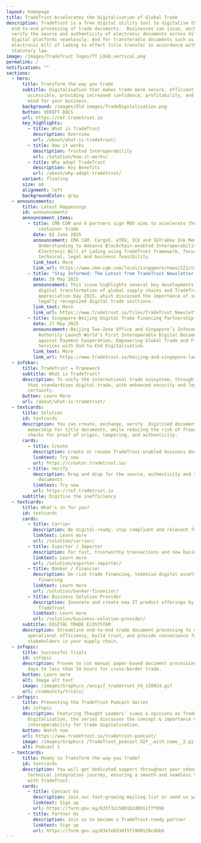 ```yaml
---
layout: homepage
title: TradeTrust Accelerates the Digitalisation of Global Trade
description: TradeTrust is a free digital utility tool to digitalise the
  end-to-end processing of trade documents.  Businesses can issue, exchange,
  verify the source and authenticity of electronic documents across different
  digital platforms seamlessly. And for transferable documents such as
  electronic bill of lading to effect title transfer in accordance with
  statutory law.
image: /images/TradeTrust logos/TT_LOGO_vertical.png
permalink: /
notification: ""
sections:
  - hero:
      title: Transform the way you trade
      subtitle: Digitalisation that makes trade more secure, efficient, and
        accessible, providing increased confidence, profitability, and peace of
        mind for your business.
      background: /images/Old images/TradeDigitalisation.png
      button: VERIFY DOCS
      url: https://ref.tradetrust.io
      key_highlights:
        - title: What is TradeTrust
          description: Overview
          url: /about/what-is-tradetrust/
        - title: How it works
          description: Trusted Interoperability
          url: /solution/how-it-works/
        - title: Why adopt TradeTrust
          description: Key Benefits
          url: /about/why-adopt-tradetrust/
      variant: floating
      size: md
      alignment: left
      backgroundColor: gray
  - announcements:
      title: Latest Happenings
      id: announcements
      announcement_items:
        - title: CMA CGM and 4 partners sign MOU aims to accelerate the digitalization of
            container trade
          date: 02 June 2025
          announcement: CMA CGM, CargoX, eTEU, ICE and SGTraDex Ink Memorandum of
            Understanding to Advance Blockchain-enabled Interoperability of
            Electronic Bill of Lading using TradeTrust framework, focusing on
            technical, legal and business feasibility.
          link_text: More
          link_url: https://www.cma-cgm.com/local/singapore/news/221/cma-cgm-and-partners-ink-memorandum-of-understanding-to-advance-blockchain-enabled-interoperability-of-electronic-bill-of-lading
        - title: "Stay Informed: The Latest from TradeTrust Newsletter May Issue"
          date: 28 May 2025
          announcement: This issue highlights several key developments and events in the
            digital transformation of global supply chains and TradeTrust's
            Appreciation Day 2025, which discussed the importance of secure,
            legally recognized digital trade soultions.
          link_text: More
          link_url: https://www.tradetrust.io/files/TradeTrust_Newsletter_May2025.pdf
        - title: Singapore-Beijing Digital Trade Financing Partnership
          date: 27 May 2025
          announcement: Beijing Two-Zone Office and Singapore’s Infocomm Media Development
            Authority Launch World’s First Interoperable Digital Documents
            against Payment Cooperation, Empowering Global Trade and Financial
            Services with End-to-End Digitalisation.
          link_text: More
          link_url: https://www.tradetrust.io/beijing-and-singapore-launch-interoperable-digital-documents-against-payment-trade-corporation/
  - infobar:
      title: TradeTrust = Framework
      subtitle: What is TradeTrust?
      description: To unify the international trade ecosystem, through a framework
        that standardises digital trade, with enhanced security and legal
        certainty.
      button: Learn More
      url: /about/what-is-tradetrust/
  - textcards:
      title: Solution
      id: textcards
      description: You can create, exchange, verify  digitised documents, and transfer
        ownership for title documents, while reducing the risk of fraud through
        checks for proof of origin, tampering, and authenticity.
      cards:
        - title: Create
          description: Create or revoke TradeTrust-enabled business documents
          linktext: Try now
          url: https://creator.tradetrust.io/
        - title: Verify
          description: Drag and drop for the source, authenticity and transfer title of
            documents
          linktext: Try now
          url: https://ref.tradetrust.io
      subtitle: Digitise the inefficiency
  - textcards:
      title: What's in for you?
      id: textcards
      cards:
        - title: Carrier
          description: Be digital-ready, stay compliant and relevant for future needs
          linktext: Learn more
          url: /solution/carrier/
        - title: Exporter / Importer
          description: For fast, trustworthy transactions and new business opportunities
          linktext: Learn more
          url: /solution/exporter-importer/
        - title: Banker / Financier
          description: De-risk trade financing, tokenise digital assets for fractionalised
            financing
          linktext: Learn more
          url: /solution/banker-financier/
        - title: Business Solution Provider
          description: Innovate and create new IT product offerings by building upon
            TradeTrust
          linktext: Learn more
          url: /solution/business-solution-provider/
      subtitle: DIGITAL TRADE ECOSYSTEM
      description: Streamline end-to-end trade document processing to enhance
        operational efficiency, build trust, and provide convenience for
        stakeholders in your supply chain.
  - infopic:
      title: Successful Trials
      id: infopic
      description: Proven to cut manual paper-based document processing time from 5
        days to less than 24 hours for cross-border trade.
      button: Learn more
      alt: Image alt text
      image: /images/Graphics /anigif_tradetrust_V4_120924.gif
      url: /community/trials/
  - infopic:
      title: Presenting the TradeTrust Podcast Series
      id: infopic
      description: Featuring Thought Leaders’ views & opinions on Trade
        Digitalisation, the series discusses the concept & importance of
        interoperability for trade digitalisation.
      button: Watch now
      url: https://www.tradetrust.io/tradetrust-podcast/
      image: /images/Graphics /TradeTrust_podcast_GIF__with_name__2.gif
      alt: Podcast 1
  - textcards:
      title: Ready to Transform the way you Trade?
      id: textcards
      description: You will get dedicated support throughout your onboarding and
        technical integration journey, ensuring a smooth and seamless transition
        with TradeTrust.
      cards:
        - title: Contact Us
          description: Join our fast-growing mailing list or send us your queries
          linktext: Sign up
          url: https://form.gov.sg/635f32c5001b2d0011fff09b
        - title: Partner Us
          description: Join us to become a TradeTrust-ready partner
          linktext: Sign up
          url: https://form.gov.sg/63b7e833df5f2900128cdbb6
---
```

